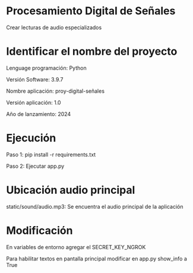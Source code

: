 # Procesamiento Digital de Señales
Crear lecturas de audio especializados

# Identificar el nombre del proyecto
Lenguage programación: Python

Versión Software: 3.9.7

Nombre aplicación: proy-digital-señales

Versión aplicación: 1.0

Año de lanzamiento: 2024

# Ejecución
Paso 1: pip install -r requirements.txt

Paso 2: Ejecutar app.py

# Ubicación audio principal
static/sound/audio.mp3: Se encuentra el audio principal de la aplicación

# Modificación
En variables de entorno agregar el SECRET_KEY_NGROK

Para habilitar textos en pantalla principal modificar en app.py show_info a True
